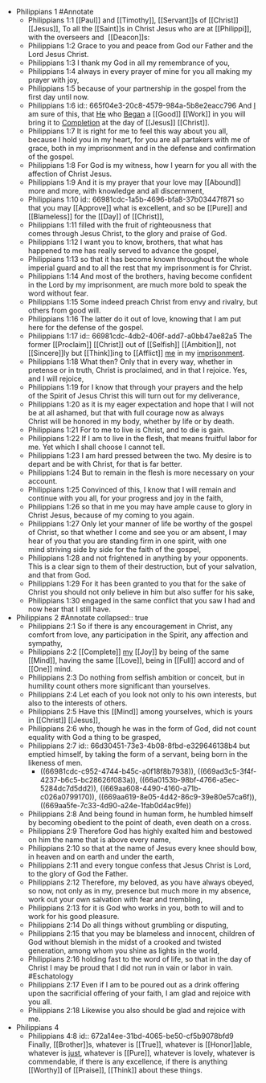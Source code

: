 - Philippians 1 #Annotate
	- Philippians 1:1
	  [[Paul]] and [[Timothy]], [[Servant]]s of [[Christ]] [[Jesus]],
	  To all the [[Saint]]s in Christ Jesus who are at [[Philippi]], with the overseers and  [[Deacon]]s:
	- Philippians 1:2
	  Grace to you and peace from God our Father and the Lord Jesus Christ.
	- Philippians 1:3
	  I thank my God in all my remembrance of you,
	- Philippians 1:4
	  always in every prayer of mine for you all making my prayer with joy,
	- Philippians 1:5
	  because of your partnership in the gospel from the first day until now.
	- Philippians 1:6
	  id:: 665f04e3-20c8-4579-984a-5b8e2eacc796
	  And [I]([[Paul]]) am sure of this, that [He]([[God]]) who [Began]([[Beginning]]) a [[Good]] [[Work]] in you will bring it to [Completion]([[Finish]]) at the day of [[Jesus]] [[Christ]].
	- Philippians 1:7
	  It is right for me to feel this way about you all, because I hold you in my heart, for you are all partakers with me of grace, both in my imprisonment and in the defense and confirmation of the gospel.
	- Philippians 1:8
	  For God is my witness, how I yearn for you all with the affection of Christ Jesus.
	- Philippians 1:9
	  And it is my prayer that your love may [[Abound]] more and more, with knowledge and all discernment,
	- Philippians 1:10
	  id:: 66981cdc-1a5b-4696-bfa8-37b03447f871
	  so that you may [[Approve]] what is excellent, and so be [[Pure]] and [[Blameless]] for the [[Day]] of [[Christ]],
	- Philippians 1:11
	  filled with the fruit of righteousness that comes through Jesus Christ, to the glory and praise of God.
	- Philippians 1:12
	  I want you to know, brothers, that what has happened to me has really served to advance the gospel,
	- Philippians 1:13
	  so that it has become known throughout the whole imperial guard and to all the rest that my imprisonment is for Christ.
	- Philippians 1:14
	  And most of the brothers, having become confident in the Lord by my imprisonment, are much more bold to speak the word without fear.
	- Philippians 1:15
	  Some indeed preach Christ from envy and rivalry, but others from good will.
	- Philippians 1:16
	  The latter do it out of love, knowing that I am put here for the defense of the gospel.
	- Philippians 1:17
	  id:: 66981cdc-4db2-406f-add7-a0bb47ae82a5
	  The former [[Proclaim]] [[Christ]] out of [[Selfish]] [[Ambition]], not [[Sincere]]ly but [[Think]]ing to [[Afflict]] [me]([[Paul]]) in my [imprisonment]([[Prison]]).
	- Philippians 1:18
	  What then? Only that in every way, whether in pretense or in truth, Christ is proclaimed, and in that I rejoice.
	  Yes, and I will rejoice,
	- Philippians 1:19
	  for I know that through your prayers and the help of the Spirit of Jesus Christ this will turn out for my deliverance,
	- Philippians 1:20
	  as it is my eager expectation and hope that I will not be at all ashamed, but that with full courage now as always Christ will be honored in my body, whether by life or by death.
	- Philippians 1:21
	  For to me to live is Christ, and to die is gain.
	- Philippians 1:22
	  If I am to live in the flesh, that means fruitful labor for me. Yet which I shall choose I cannot tell.
	- Philippians 1:23
	  I am hard pressed between the two. My desire is to depart and be with Christ, for that is far better.
	- Philippians 1:24
	  But to remain in the flesh is more necessary on your account.
	- Philippians 1:25
	  Convinced of this, I know that I will remain and continue with you all, for your progress and joy in the faith,
	- Philippians 1:26
	  so that in me you may have ample cause to glory in Christ Jesus, because of my coming to you again.
	- Philippians 1:27
	  Only let your manner of life be worthy of the gospel of Christ, so that whether I come and see you or am absent, I may hear of you that you are standing firm in one spirit, with one mind striving side by side for the faith of the gospel,
	- Philippians 1:28
	  and not frightened in anything by your opponents. This is a clear sign to them of their destruction, but of your salvation, and that from God.
	- Philippians 1:29
	  For it has been granted to you that for the sake of Christ you should not only believe in him but also suffer for his sake,
	- Philippians 1:30
	  engaged in the same conflict that you saw I had and now hear that I still have.
- Philippians 2 #Annotate
  collapsed:: true
	- Philippians 2:1
	  So if there is any encouragement in Christ, any comfort from love, any participation in the Spirit, any affection and sympathy,
	- Philippians 2:2
	  [[Complete]] [my]([[Paul]]) [[Joy]] by being of the same [[Mind]], having the same [[Love]], being in [[Full]] accord and of [[One]] mind.
	- Philippians 2:3
	  Do nothing from selfish ambition or conceit, but in humility count others more significant than yourselves.
	- Philippians 2:4
	  Let each of you look not only to his own interests, but also to the interests of others.
	- Philippians 2:5
	  Have this [[Mind]] among yourselves, which is yours in [[Christ]] [[Jesus]],
	- Philippians 2:6
	  who, though he was in the form of God, did not count equality with God a thing to be grasped,
	- Philippians 2:7
	  id:: 66d30451-73e3-4b08-8fbd-e329646138b4
	  but emptied himself, by taking the form of a servant, being born in the likeness of men.
		- ((66981cdc-c952-4744-b45c-a0f18f8b7938)), ((669ad3c5-3f4f-4237-b6c5-bc28626f083a)), ((66a0153b-98bf-4766-a5ec-5284dc7d5dd2)), ((669aa608-4490-4160-a71b-c026a0799170)), ((669aa619-8e05-4d42-86c9-39e80e57ca6f)), ((669aa5fe-7c33-4d90-a24e-1fab0d4ac9fe))
	- Philippians 2:8
	  And being found in human form, he humbled himself by becoming obedient to the point of death, even death on a cross.
	- Philippians 2:9
	  Therefore God has highly exalted him and bestowed on him the name that is above every name,
	- Philippians 2:10
	  so that at the name of Jesus every knee should bow, in heaven and on earth and under the earth,
	- Philippians 2:11
	  and every tongue confess that Jesus Christ is Lord, to the glory of God the Father.
	- Philippians 2:12
	  Therefore, my beloved, as you have always obeyed, so now, not only as in my, presence but much more in my absence, work out your own salvation with fear and trembling,
	- Philippians 2:13
	  for it is God who works in you, both to will and to work for his good pleasure.
	- Philippians 2:14
	  Do all things without grumbling or disputing,
	- Philippians 2:15
	  that you may be blameless and innocent, children of God without blemish in the midst of a crooked and twisted generation, among whom you shine as lights in the world,
	- Philippians 2:16
	  holding fast to the word of life, so that in the day of Christ I may be proud that I did not run in vain or labor in vain. #Eschatology
	- Philippians 2:17
	  Even if I am to be poured out as a drink offering upon the sacrificial offering of your faith, I am glad and rejoice with you all.
	- Philippians 2:18
	  Likewise you also should be glad and rejoice with me.
- Philippians 4
	- Philippians 4:8
	  id:: 672a14ee-31bd-4065-be50-cf5b9078bfd9
	  Finally, [[Brother]]s, whatever is [[True]], whatever is [[Honor]]able, whatever is [just]([[Justice]]), whatever is [[Pure]], whatever is lovely, whatever is commendable, if there is any excellence, if there is anything  [[Worthy]] of [[Praise]], [[Think]] about these things.